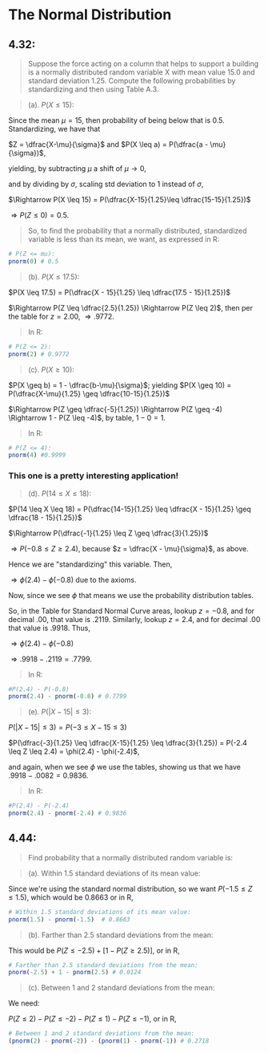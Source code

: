 # The Normal Distribution

## 4.32:

> Suppose the force acting on a column that helps to support a building is a normally distributed random variable X with mean value 15.0 and standard deviation 1.25. Compute the following probabilities by standardizing and then using Table A.3.

> (a). $P(X \leq 15)$:

Since the mean $\mu = 15$, then probability of being below that is $0.5$. Standardizing, we have that

$Z = \dfrac{X-\mu}{\sigma}$ and $P(X \leq a) = P(\dfrac{a - \mu}{\sigma})$,

yielding, by subtracting $\mu$ a shift of $\mu \rightarrow 0$,

and by dividing by $\sigma$, scaling std deviation to $1$ instead of $\sigma$,

$\Rightarrow P(X \leq 15) = P(\dfrac{X-15}{1.25}\leq \dfrac{15-15}{1.25})$

$\Rightarrow P(Z \leq 0) = 0.5$.

> So, to find the probability that a normally distributed, standardized variable
is less than its mean, we want, as expressed in R:

```R
# P(Z <= mu):
pnorm(0) # 0.5
```

> (b). $P(X \leq 17.5)$:


$P(X \leq 17.5) = P(\dfrac{X - 15}{1.25} \leq \dfrac{17.5 - 15}{1.25})$

$\Rightarrow P(Z \leq \dfrac{2.5}{1.25}) \Rightarrow P(Z \leq 2)$, then per the table for $z = 2.00$, $\Rightarrow .9772$.

> In R:

```R
# P(Z <= 2):
pnorm(2) # 0.9772
```

> (c). $P(X \geq 10)$:

$P(X \geq b) = 1 - \dfrac{b-\mu}{\sigma}$; yielding $P(X \geq 10) = P(\dfrac{X-\mu}{1.25} \geq \dfrac{10-15}{1.25})$

$\Rightarrow P(Z \geq \dfrac{-5}{1.25}) \Rightarrow P(Z \geq -4) \Rightarrow 1 - P(Z \leq -4)$, by table, $1 - 0 = 1$.

> In R:

```R
# P(Z <= 4):
pnorm(4) #0.9999
```

### This one is a pretty interesting application!

> (d). $P(14 \leq X \leq 18)$:

$P(14 \leq X \leq 18) = P(\dfrac{14-15}{1.25} \leq \dfrac{X - 15}{1.25} \geq \dfrac{18 - 15}{1.25})$

$\Rightarrow P(\dfrac{-1}{1.25} \leq Z \geq \dfrac{3}{1.25})$

$\Rightarrow P(-0.8 \leq Z \geq 2.4)$, because $z = \dfrac{X - \mu}{\sigma}$, as above.

Hence we are "standardizing" this variable. Then,

$\Rightarrow \phi(2.4) - \phi(-0.8)$ due to the axioms.

Now, since we see $\phi$ that means we use the probability distribution tables.

So, in the Table for Standard Normal Curve areas, lookup $z = -0.8$, and for decimal $.00$,
that value is $.2119$. Similarly, lookup $z = 2.4$, and for decimal $.00$ that value is
$.9918$. Thus,

$\Rightarrow \phi(2.4) - \phi(-0.8)$

$\Rightarrow .9918 - .2119 = .7799$.

> In R:

```R
#P(2.4) - P(-0.8)
pnorm(2.4) - pnorm(-0.8) # 0.7799
```


> (e). $P(|X - 15| \leq 3)$:

$P(|X - 15| \leq 3) = P(-3 \leq X - 15 \leq 3)$

$P(\dfrac{-3}{1.25} \leq \dfrac{X-15}{1.25} \leq \dfrac{3}{1.25}) = P(-2.4 \leq Z \leq 2.4) = \phi(2.4) - \phi(-2.4)$,

and again, when we see $\phi$ we use the tables, showing us that we have $.9918 - .0082 = 0.9836$.

> In R:

```R
#P(2.4) - P(-2.4)
pnorm(2.4) - pnorm(-2.4) # 0.9836
```

## 4.44:

> Find probability that a normally distributed random variable is:

> (a). Within 1.5 standard deviations of its mean value:

Since we're using the standard normal distribution, so we want $P(-1.5 \leq Z \leq 1.5)$, which would be $0.8663$ or in R,

```R
# Within 1.5 standard deviations of its mean value:
pnorm(1.5) - pnorm(-1.5)  # 0.8663
```

> (b). Farther than 2.5 standard deviations from the mean:

This would be $P(Z \leq -2.5) + [1 - P(Z \geq 2.5)]$, or in R,

```R
# Farther than 2.5 standard deviations from the mean:
pnorm(-2.5) + 1 - pnorm(2.5) # 0.0124
```

> (c). Between 1 and 2 standard deviations from the mean:

We need:

$P(Z \leq 2) - P(Z \leq -2) - P(Z \leq 1) - P(Z \leq -1)$, or in R,

```R
# Between 1 and 2 standard deviations from the mean:
(pnorm(2) - pnorm(-2)) - (pnorm(1) - pnorm(-1)) # 0.2718
```